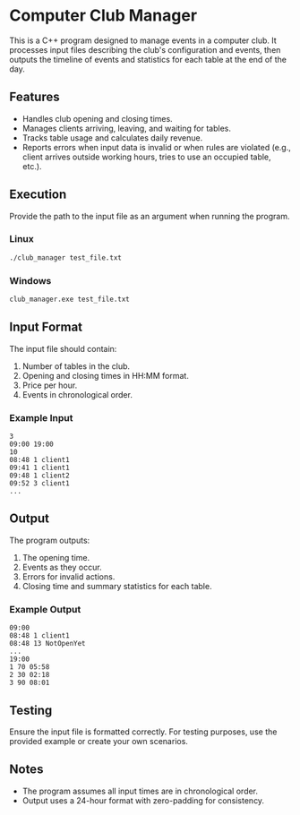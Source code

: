 
# Computer Club Manager

This is a C++ program designed to manage events in a computer club. It processes input files describing the club's configuration and events, then outputs the timeline of events and statistics for each table at the end of the day.

## Features

- Handles club opening and closing times.
- Manages clients arriving, leaving, and waiting for tables.
- Tracks table usage and calculates daily revenue.
- Reports errors when input data is invalid or when rules are violated (e.g., client arrives outside working hours, tries to use an occupied table, etc.).

## Execution

Provide the path to the input file as an argument when running the program.

### Linux
```bash
./club_manager test_file.txt
```

### Windows
```cmd
club_manager.exe test_file.txt
```

## Input Format

The input file should contain:

1. Number of tables in the club.
2. Opening and closing times in HH:MM format.
3. Price per hour.
4. Events in chronological order.

### Example Input
```
3
09:00 19:00
10
08:48 1 client1
09:41 1 client1
09:48 1 client2
09:52 3 client1
...
```

## Output

The program outputs:

1. The opening time.
2. Events as they occur.
3. Errors for invalid actions.
4. Closing time and summary statistics for each table.

### Example Output
```
09:00
08:48 1 client1
08:48 13 NotOpenYet
...
19:00
1 70 05:58 
2 30 02:18
3 90 08:01
```

## Testing

Ensure the input file is formatted correctly. For testing purposes, use the provided example or create your own scenarios.

## Notes

- The program assumes all input times are in chronological order.
- Output uses a 24-hour format with zero-padding for consistency.
